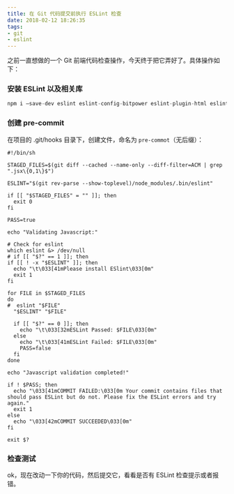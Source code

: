 ```yaml
---
title: 在 Git 代码提交前执行 ESLint 检查
date: 2018-02-12 18:26:35
tags:
- git
- eslint
---
```


之前一直想做的一个 Git 前端代码检查操作，今天终于把它弄好了。具体操作如下：

<!-- more -->

### 安装 ESLint 以及相关库
```js
npm i –save-dev eslint eslint-config-bitpower eslint-plugin-html eslint-plugin-import eslint-plugin-vue
```

### 创建 pre-commit
在项目的 .git/hooks 目录下，创建文件，命名为 `pre-commot`（无后缀）：
```shell
#!/bin/sh

STAGED_FILES=$(git diff --cached --name-only --diff-filter=ACM | grep ".jsx\{0,1\}$")

ESLINT="$(git rev-parse --show-toplevel)/node_modules/.bin/eslint"

if [[ "$STAGED_FILES" = "" ]]; then
  exit 0
fi

PASS=true

echo "Validating Javascript:"

# Check for eslint
which eslint &> /dev/null
# if [[ "$?" == 1 ]]; then
if [[ ! -x "$ESLINT" ]]; then
  echo "\t\033[41mPlease install ESlint\033[0m"
  exit 1
fi

for FILE in $STAGED_FILES
do
#  eslint "$FILE"
  "$ESLINT" "$FILE"

  if [[ "$?" == 0 ]]; then
    echo "\t\033[32mESLint Passed: $FILE\033[0m"
  else
    echo "\t\033[41mESLint Failed: $FILE\033[0m"
    PASS=false
  fi
done

echo "Javascript validation completed!"

if ! $PASS; then
  echo "\033[41mCOMMIT FAILED:\033[0m Your commit contains files that should pass ESLint but do not. Please fix the ESLint errors and try again."
  exit 1
else
  echo "\033[42mCOMMIT SUCCEEDED\033[0m"
fi

exit $?
```

### 检查测试
ok，现在改动一下你的代码，然后提交它，看看是否有 ESLint 检查提示或者报错。